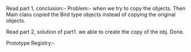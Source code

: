 Read part 1,
    conclusion:-
       Problem:- when we try to copy the objects.  Then Main class copied the Bird type objects instead of copying the original objects. 

Read part 2,    solution of part1.
            we able to create the copy of the obj.
Done.

Prototype Registry:-
        
    